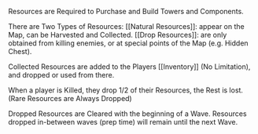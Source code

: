 Resources are Required to Purchase and Build Towers and Components.

There are Two Types of Resources:
[[Natural Resources]]: appear on the Map, can be Harvested and Collected.
[[Drop Resources]]: are only obtained from killing enemies, or at special points of the Map 
(e.g. Hidden Chest).

Collected Resources are added to the Players [[Inventory]] (No Limitation), and dropped or used from there.

When a player is Killed, they drop 1/2 of their Resources, the Rest is lost. (Rare Resources are Always Dropped)

Dropped Resources are Cleared with the beginning of a Wave. Resources dropped in-between waves (prep time) will remain until the next Wave.
